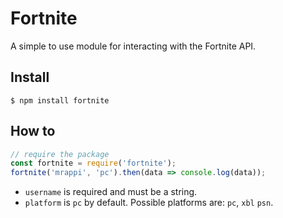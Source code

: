 # Fortnite
A simple to use module for interacting with the Fortnite API.

## Install
```
$ npm install fortnite
```
## How to
```js
// require the package
const fortnite = require('fortnite');
fortnite('mrappi', 'pc').then(data => console.log(data));
```
- `username` is required and must be a string.
- `platform` is `pc` by default. Possible platforms are: `pc`, `xbl` `psn`.
